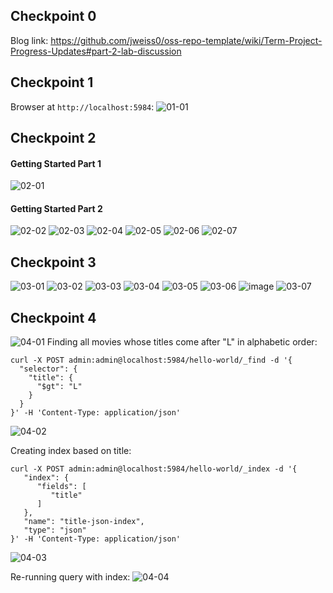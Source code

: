 ## Checkpoint 0
Blog link: https://github.com/jweiss0/oss-repo-template/wiki/Term-Project-Progress-Updates#part-2-lab-discussion

## Checkpoint 1
Browser at `http://localhost:5984`:
![01-01](https://user-images.githubusercontent.com/18493608/161302899-743e8224-e689-475d-a14d-fa53358313e0.png)

## Checkpoint 2
#### Getting Started Part 1
![02-01](https://user-images.githubusercontent.com/18493608/161302914-783c6953-28f6-4ff8-9a0f-638ecd023047.png)

#### Getting Started Part 2
![02-02](https://user-images.githubusercontent.com/18493608/161302925-7784d02b-1c27-4b0a-aee2-0f61bc5505cb.png)
![02-03](https://user-images.githubusercontent.com/18493608/161302952-9ca9ce63-ec12-4b86-86ce-8d3103bf5d75.png)
![02-04](https://user-images.githubusercontent.com/18493608/161302961-0fb343bf-0dce-435d-9f6a-613aadc6ef4e.png)
![02-05](https://user-images.githubusercontent.com/18493608/161302967-362fa2de-39f5-4a18-add5-3aa72bd26ea4.png)
![02-06](https://user-images.githubusercontent.com/18493608/161302973-12d0bf3c-41c2-478a-b106-05c168583481.png)
![02-07](https://user-images.githubusercontent.com/18493608/161302981-158027ed-b91c-483a-bc03-dbe25701f945.png)

## Checkpoint 3
![03-01](https://user-images.githubusercontent.com/18493608/161302987-ca3a4c20-2fc3-4698-bd97-5a1120742096.png)
![03-02](https://user-images.githubusercontent.com/18493608/161303001-1a25d7fd-897f-445a-9aa1-1cd0a92f2a3d.png)
![03-03](https://user-images.githubusercontent.com/18493608/161303015-5dbba399-78ff-47a1-8929-317a4594852b.png)
![03-04](https://user-images.githubusercontent.com/18493608/161303025-a35540c0-eade-4026-bffe-cd9e856b2d02.png)
![03-05](https://user-images.githubusercontent.com/18493608/161303050-e674e4fa-37da-461d-9956-15d1c5731c35.png)
![03-06](https://user-images.githubusercontent.com/18493608/161303058-d2c68d41-0df5-4692-9cbf-a43db4bb10e5.png)
![image](https://user-images.githubusercontent.com/18493608/161303977-e5f1db4a-0257-428e-8a85-36df51457300.png)
![03-07](https://user-images.githubusercontent.com/18493608/161303061-9658cdf3-96b2-4332-b726-045272b510c6.png)

## Checkpoint 4
![04-01](https://user-images.githubusercontent.com/18493608/161303082-19203fd9-ac1a-4cc7-89f1-5df1585319df.png)
Finding all movies whose titles come after "L" in alphabetic order:
```
curl -X POST admin:admin@localhost:5984/hello-world/_find -d '{
  "selector": {
    "title": {
      "$gt": "L"
    }
  }
}' -H 'Content-Type: application/json'
```
![04-02](https://user-images.githubusercontent.com/18493608/161303135-5a41d319-6c2b-4eb5-93b9-01b8f2b54612.png)

Creating index based on title:
```
curl -X POST admin:admin@localhost:5984/hello-world/_index -d '{
   "index": {
      "fields": [
         "title"
      ]
   },
   "name": "title-json-index",
   "type": "json"
}' -H 'Content-Type: application/json'
```
![04-03](https://user-images.githubusercontent.com/18493608/161303161-c95cffee-50c6-4722-af27-8b410aa41744.png)

Re-running query with index:
![04-04](https://user-images.githubusercontent.com/18493608/161303170-13bf9168-903a-454c-8c2e-e72f356c5230.png)
